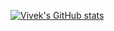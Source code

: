 [![Vivek's GitHub stats](https://github-readme-stats.vercel.app/api?username=viveksray17)](https://github.com/anuraghazra/github-readme-stats)
